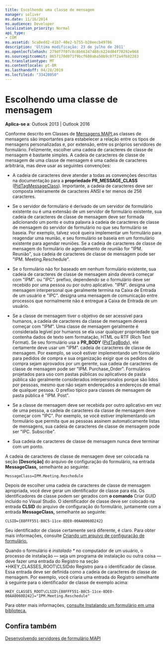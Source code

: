 ```yaml
---
title: Escolhendo uma classe de mensagem
manager: soliver
ms.date: 11/16/2014
ms.audience: Developer
localization_priority: Normal
api_type:
- COM
ms.assetid: 5ca8edd2-41b7-40e2-b755-b28eecb49786
description: 'Última modificação: 23 de julho de 2011'
ms.openlocfilehash: 279df7f07c8c8b66347488c6224d04f70292e968
ms.sourcegitcommit: 8657170d071f9bcf680aba50b9c07f2a4fb82283
ms.translationtype: MT
ms.contentlocale: pt-BR
ms.lasthandoff: 04/28/2019
ms.locfileid: "33428050"
---
```

# <a name="choosing-a-message-class"></a>Escolhendo uma classe de mensagem

  
  
**Aplica-se a**: Outlook 2013 | Outlook 2016 
  
Conforme descrito em Classes de [Mensagens MAPI,](mapi-message-classes.md)as classes de mensagens são importantes para estabelecer a relação entre os tipos de mensagens personalizadas e, por extensão, entre os próprios servidores de formulário. Felizmente, escolher uma cadeia de caracteres de classe de mensagem é bastante simples. A cadeia de caracteres de classe de mensagem de uma classe de mensagem é uma cadeia de caracteres arbitrária, mas deve usar as seguintes convenções:
  
- A cadeia de caracteres deve atender a todas as convenções descritas na documentação para a **propriedade PR_MESSAGE_CLASS** ([PidTagMessageClass](pidtagmessageclass-canonical-property.md)). Importante, a cadeia de caracteres deve ser composta inteiramente de caracteres ANSI e ter menos de 256 caracteres.
    
- Se o servidor de formulário é derivado de um servidor de formulário existente ou é uma extensão de um servidor de formulário existente, sua cadeia de caracteres de classe de mensagem deve ser formada adicionando um ponto e outra palavra à cadeia de caracteres de classe de mensagem do servidor de formulário no que seu formulário se baseia. Por exemplo, talvez você queira implementar um formulário para reagendar uma reunião, e seu formulário se baseia em um formulário existente para agendar reuniões. Se a cadeia de caracteres de classe de mensagem do formulário de agendamento de reunião for "IPM. Reunião", sua cadeia de caracteres de classe de mensagem pode ser "IPM. Meeting.Reschedule".
    
- Se o formulário não for baseado em nenhum formulário existente, sua cadeia de caracteres de classe de mensagem ainda deverá começar com "IPM". ou "IPC". prefixo, dependendo se o formulário deve ser recebido por uma pessoa ou por outro aplicativo. "IPM". designa uma mensagem interpersonal que geralmente termina na Caixa de Entrada de um usuário e "IPC". designa uma mensagem de comunicação entre processos que normalmente não é entregue à Caixa de Entrada de um usuário.
    
- Se a classe de mensagem tiver o objetivo de ser acessível para humanos, a cadeia de caracteres da classe de mensagem deverá começar com "IPM". Uma classe de mensagem geralmente é considerada legível por humanos se ela usar qualquer propriedade que contenha dados de texto sem formatação, HTML ou RTF (Rich Text Format). Se seu formulário usa a **PR_BODY** ([PidTagBody](pidtagbody-canonical-property.md)), ele certamente deve usar um "IPM". cadeia de caracteres de classe de mensagem. Por exemplo, se você estiver implementando um formulário para pedidos de compra e sua organização exigir que os pedidos de compra sejam aprovados por um gerente, sua cadeia de caracteres de classe de mensagem pode ser "IPM. Purchase_Order". Formulários projetados para uso com pastas públicas ou aplicativos de pasta pública são geralmente considerados interpersonalos porque são lidos por pessoas, mesmo que não sejam endereçados a endereços de email de qualquer pessoa. O prefixo típico para classes de mensagem de pasta pública é "IPM. Post". 
    
- Se a classe de mensagem deve ser recebida por outro aplicativo em vez de uma pessoa, a cadeia de caracteres da classe de mensagem deve começar com "IPC". Por exemplo, se você estiver implementando um formulário que permita que as pessoas assinem automaticamente listas de mensagens, sua cadeia de caracteres de classe de mensagem pode ser "IPC. Subscribe".
    
- Sua cadeia de caracteres de classe de mensagem nunca deve terminar com um ponto.
    
A cadeia de caracteres de classe de mensagem deve ser colocada na seção **[Descrição]** do arquivo de configuração do formulário, na entrada **MessageClass,** semelhante ao seguinte: 
  
 `MessageClass=IPM.Meeting.Reschedule`
  
Depois de escolher uma cadeia de caracteres de classe de mensagem apropriada, você deve gerar um identificador de classe para ela. Os identificadores de classe podem ser gerados com **o comando** Criar GUID incluído no Visual Studio. O identificador de classe deve ser colocado na entrada **CLSID** do arquivo de configuração do formulário, juntamente com a entrada **MessageClass,** semelhante ao seguinte: 
  
 `CLSID={88FFF551-B8C5-11ce-8DE0-00AA0060D242}`
  
Seu identificador de classe certamente será diferente, é claro. Para obter mais informações, consulte [Criando um arquivo de configuração de formulário.](creating-a-form-configuration-file.md)
  
Quando o formulário é *instalado \** no computador de um usuário, o processo de instalação — seja um programa de instalação ou outra coisa — deve fazer uma entrada do Registro na seção *HKEY_CLASSES_ROOT\CLSIDdo Registro para o identificador de classe. Essa entrada deve ser definida como a cadeia de caracteres de classe de mensagem. Por exemplo, você criaria uma entrada do Registro semelhante à seguinte para o identificador de classe de exemplo acima: 
  
 `HKEY_CLASSES_ROOT\CLSID\{88FFF551-B8C5-11ce-8DE0-00AA0060D242}="IPM.Meeting.Reschedule"`
  
Para obter mais informações, [consulte Instalando um formulário em uma biblioteca.](installing-a-form-into-a-library.md)
  
## <a name="see-also"></a>Confira também



[Desenvolvendo servidores de formulário MAPI](developing-mapi-form-servers.md)

